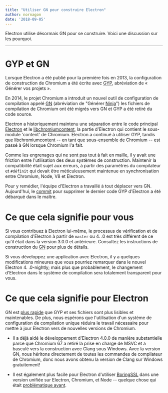 ```yaml
---
title: "Utiliser GN pour construire Electron"
author: nornagon
date: '2018-09-05'
---
```


Electron utilise désormais GN pour se construire. Voici une discussion sur les pourquoi.

---

# GYP et GN

Lorsque Electron a été publié pour la première fois en 2013, la configuration de construction de Chromium a été écrite avec [GYP](https://gyp.gsrc.io/), abréviation de « Générer vos projets ».

En 2014, le projet Chromium a introduit un nouvel outil de configuration de compilation appelé [GN](https://gn.googlesource.com/gn/) (abréviation de "Générer [Ninja](https://ninja-build.org/)") les fichiers de compilation de Chromium ont été migrés vers GN et GYP a été retiré du code source.

Electron a historiquement maintenu une séparation entre le code principal [Electron](https://github.com/electron/electron) et le [libchromiumcontent](https://github.com/electron/libchromiumcontent), la partie d'Electron qui contient le sous-module 'content' de Chromium. Electron a continué à utiliser GYP, tandis que libchromiumcontent -- en tant que sous-ensemble de Chromium -- est passé à GN lorsque Chromium l'a fait.

Comme les engrenages qui ne sont pas tout à fait en maille, il y avait une friction entre l'utilisation des deux systèmes de construction. Maintenir la compatibilité était sujet aux erreurs, à partir des paramètres du compilateur et `#définit` qui devait être méticuleusement maintenue en synchronisation entre Chromium, Node, V8 et Electron.

Pour y remédier, l'équipe d'Electron a travaillé à tout déplacer vers GN. Aujourd'hui, le [commit](https://github.com/electron/electron/pull/14097) pour supprimer le dernier code GYP d'Electron a été débarqué dans le maître.

# Ce que cela signifie pour vous

Si vous contribuez à Electron lui-même, le processus de vérification et de compilation d'Electron à partir de `master` ou 4. .0 est très différent de ce qu'il était dans la version 3.0.0 et antérieure. Consultez les instructions de construction du [GN](https://github.com/electron/electron/blob/master/docs/development/build-instructions-gn.md) pour plus de détails.

Si vous développez une application avec Electron, il y a quelques modifications mineures que vous pourriez remarquer dans le nouvel Electron 4. .0-nightly; mais plus que probablement, le changement d'Electron dans le système de compilation sera totalement transparent pour vous.

# Ce que cela signifie pour Electron

GN est [plus rapide](https://chromium.googlesource.com/chromium/src/tools/gn/+/48062805e19b4697c5fbd926dc649c78b6aaa138/README.md) que GYP et ses fichiers sont plus lisibles et maintenables. De plus, nous espérons que l'utilisation d'un système de configuration de compilation unique réduira le travail nécessaire pour mettre à jour Electron vers de nouvelles versions de Chromium.

 * Il a déjà aidé le développement d'Electron 4.0.0 de manière substantielle parce que Chromium 67 a retiré la prise en charge de MSVC et a basculé vers la construction avec Clang sous Windows. Avec la version GN, nous héritons directement de toutes les commandes de compilateur de Chromium, donc nous avons obtenu la version de Clang sur Windows gratuitement!

 * Il est également plus facile pour Electron d'utiliser [BoringSSL](https://boringssl.googlesource.com/boringssl/) dans une version unifiée sur Electron, Chromium, et Node -- quelque chose qui était [problématique avant](https://electronjs.org/blog/electron-internals-using-node-as-a-library#shared-library-or-static-library).
